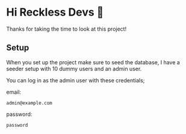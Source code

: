 # Hi Reckless Devs 👋

Thanks for taking the time to look at this project!

## Setup

When you set up the project make sure to seed the database, I have a seeder setup with 10 dummy users and an admin user.

You can log in as the admin user with these credentials;

email:
```
admin@example.com
```

password:
```
password
```
